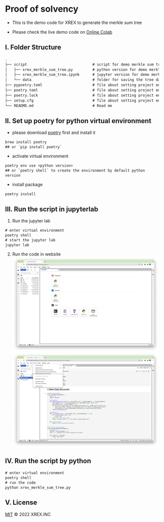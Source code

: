 # Proof of solvency

* This is the demo code for XREX to generate the merkle sum tree

* Please check the live demo code on [Online Colab](https://colab.research.google.com/drive/161CdLfITR0T7U042y2MXa3ob9bxtpqs_?usp=sharing)

## I. Folder Structure

```markdown
.
├── script                              # script for demo merkle sum tree
│   ├── xrex_merkle_sum_tree.py         # python version for demo merkle sum tree
│   ├── xrex_merkle_sum_tree.ipynb      # jupyter version for demo merkle sum tree
│   └── data                            # folder for saving the tree data/pdf
├── pypoetry.toml                       # file about setting project environment
├── poetry.toml                         # file about setting project environment
├── poetry.lock                         # file about setting project environment
├── setup.cfg                           # file about setting project environment
└── README.md                           # Read me
```

## II. Set up poetry for python virtual environment

* please download [poetry](https://python-poetry.org/en/latest/) first and install it
 ```shell
brew install poetry
## or `pip install poetry`
```

* activate virtual environment
```shell
poetry env use <python version>
## or `poetry shell` to create the environment by default python version
```

* install package
```shell
poetry install
```

## III. Run the script in jupyterlab
1. Run the jupyter lab
```shell
# enter virtual environment
poetry shell
# start the jupyter lab
jupyter lab
```
2. Run the code in website
![](img/jupyter_lab_web.png)
![](img/run_script.png)

## IV. Run the script by python
```shell
# enter virtual environment
poetry shell
# run the code
python xrex_merkle_sum_tree.py
```

## V. License
[MIT](LICENSE) © 2022 XREX.INC
